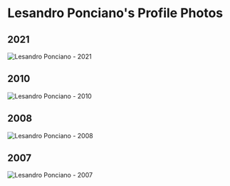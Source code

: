 # Lesandro Ponciano's Profile Photos

## 2021

![Lesandro Ponciano - 2021](/site/img/LesandroPonciano.jpg)


## 2010

![Lesandro Ponciano - 2010](/site/img/Foto-Lesandro-2010.JPG)


## 2008

![Lesandro Ponciano - 2008](/site/img/Foto-Lesandro-2008.jpg)


## 2007

![Lesandro Ponciano - 2007](/site/img/Foto-Lesandro-2007.png)

